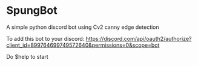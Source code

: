 # SpungBot
A simple python discord bot using Cv2 canny edge detection 

To add this bot to your discord:
https://discord.com/api/oauth2/authorize?client_id=899764699749572640&permissions=0&scope=bot

Do $help to start
